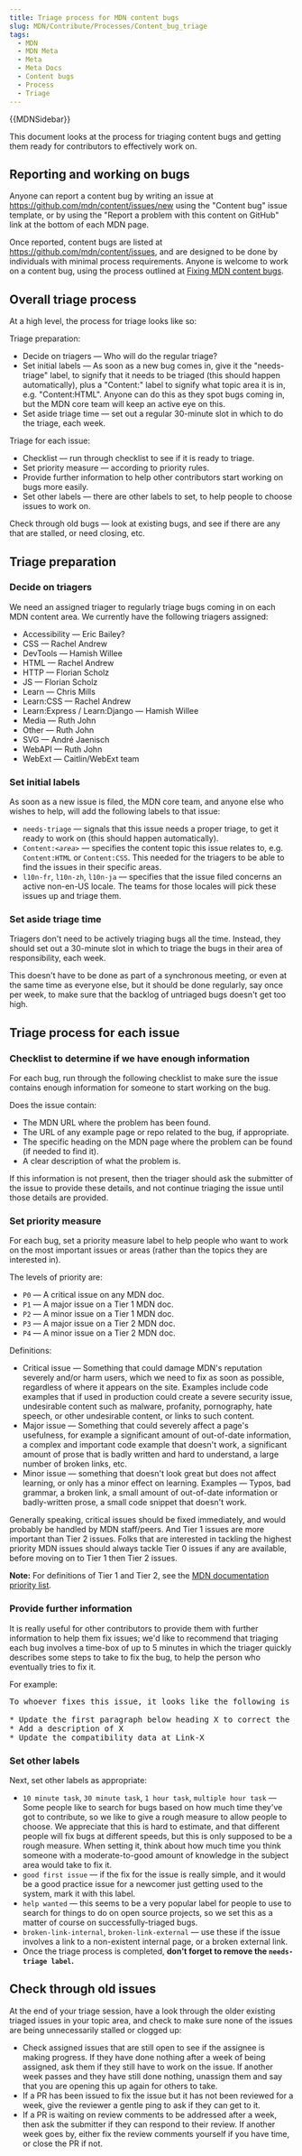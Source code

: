 ```yaml
---
title: Triage process for MDN content bugs
slug: MDN/Contribute/Processes/Content_bug_triage
tags:
  - MDN
  - MDN Meta
  - Meta
  - Meta Docs
  - Content bugs
  - Process
  - Triage
---
```

<p>{{MDNSidebar}}</p>

<p>This document looks at the process for triaging content bugs and getting them ready for contributors to effectively work on.</p>

<h2 id="reporting_and_working_on_bugs">Reporting and working on bugs</h2>

<p>Anyone can report a content bug by writing an issue at <a href="https://github.com/mdn/content/issues/new">https://github.com/mdn/content/issues/new</a> using the "Content bug" issue template, or by using the "Report a problem with this content on GitHub" link at the bottom of each MDN page.</p>

<p>Once reported, content bugs are listed at <a href="https://github.com/mdn/content/issues">https://github.com/mdn/content/issues</a>, and are designed to be done by individuals with minimal process requirements. Anyone is welcome to work on a content bug, using the process outlined at <a href="/en-US/docs/MDN/Contribute/Fixing_MDN_content_bugs">Fixing MDN content bugs</a>.</p>

<h2 id="overall_triage_process">Overall triage process</h2>

<p>At a high level, the process for triage looks like so:</p>

<p>Triage preparation:</p>

<ul>
  <li>Decide on triagers — Who will do the regular triage?</li>
  <li>Set initial labels — As soon as a new bug comes in, give it the "needs-triage" label, to signify that it needs to be triaged (this should happen automatically), plus a "Content:" label to signify what topic area it is in, e.g. "Content:HTML". Anyone can do this as they spot bugs coming in, but the MDN core team will keep an active eye on this.</li>
  <li>Set aside triage time — set out a regular 30-minute slot in which to do the triage, each week.</li>
</ul>

<p>Triage for each issue:</p>

<ul>
  <li>Checklist — run through checklist to see if it is ready to triage.</li>
  <li>Set priority measure — according to priority rules.</li>
  <li>Provide further information to help other contributors start working on bugs more easily.</li>
  <li>Set other labels — there are other labels to set, to help people to choose issues to work on.</li>
</ul>

<p>Check through old bugs — look at existing bugs, and see if there are any that are stalled, or need closing, etc.</p>

<h2 id="triage_preparation">Triage preparation</h2>

<h3>Decide on triagers</h3>

<p>We need an assigned triager to regularly triage bugs coming in on each MDN content area. We currently have the following triagers assigned:</p>

<ul>
  <li>Accessibility — Eric Bailey?</li>
  <li>CSS — Rachel Andrew</li>
  <li>DevTools — Hamish Willee</li>
  <li>HTML — Rachel Andrew</li>
  <li>HTTP — Florian Scholz</li>
  <li>JS — Florian Scholz</li>
  <li>Learn — Chris Mills</li>
  <li>Learn:CSS — Rachel Andrew</li>
  <li>Learn:Express / Learn:Django — Hamish Willee</li>
  <li>Media — Ruth John</li>
  <li>Other — Ruth John</li>
  <li>SVG — André Jaenisch</li>
  <li>WebAPI — Ruth John</li>
  <li>WebExt — Caitlin/WebExt team</li>
</ul>

<h3 id="set_initial_labels">Set initial labels</h3>

<p>As soon as a new issue is filed, the MDN core team, and anyone else who wishes to help, will add the following labels to that issue:

<ul>
  <li><code>needs-triage</code> — signals that this issue needs a proper triage, to get it ready to work on (this should happen automatically).</li>
  <li><code>Content:<em>&lt;area&gt;</em></code> — specifies the content topic this issue relates to, e.g. <code>Content:HTML</code> or <code>Content:CSS</code>. This needed for the triagers to be able to find the issues in their specific areas.</li>
  <li><code>l10n-fr</code>, <code>l10n-zh</code>, <code>l10n-ja</code> — specifies that the issue filed concerns an active non-en-US locale. The teams for those locales will pick these issues up and triage them.</li>
</ul>

<h3 id="set_aside_triage_time">Set aside triage time</h3>

<p>Triagers don't need to be actively triaging bugs all the time. Instead, they should set out a 30-minute slot in which to triage the bugs in their area of responsibility, each week.</p>

<p>This doesn't have to be done as part of a synchronous meeting, or even at the same time as everyone else, but it should be done regularly, say once per week, to make sure that the backlog of untriaged bugs doesn't get too high.</p>

<h2 id="triage_process_for_each_issue">Triage process for each issue</h2>

<h3 id="checklist_to_determine_if_we_have_enough_information">Checklist to determine if we have enough information</h3>

<p>For each bug, run through the following checklist to make sure the issue contains enough information for someone to start working on the bug.</p>

<p>Does the issue contain:</p>

<ul>
  <li>The MDN URL where the problem has been found.</li>
  <li>The URL of any example page or repo related to the bug, if appropriate.</li>
  <li>The specific heading on the MDN page where the problem can be found (if needed to find it).</li>
  <li>A clear description of what the problem is.</li>
</ul>

<p>If this information is not present, then the triager should ask the submitter of the issue to provide these details, and not continue triaging the issue until those details are provided.</p>

<h3 id="set_priority_measure">Set priority measure</h3>

<p>For each bug, set a priority measure label to help people who want to work on the most important issues or areas (rather than the topics they are interested in).</p>

<p>The levels of priority are:</p>

<ul>
  <li><code>P0</code> — A critical issue on any MDN doc.</li>
  <li><code>P1</code> — A major issue on a Tier 1 MDN doc.</li>
  <li><code>P2</code> — A minor issue on a Tier 1 MDN doc.</li>
  <li><code>P3</code> — A major issue on a Tier 2 MDN doc.</li>
  <li><code>P4</code> — A minor issue on a Tier 2 MDN doc.</li>
</ul>

<p>Definitions:</p>

<ul>
  <li>Critical issue — Something that could damage MDN's reputation severely and/or harm users, which we need to fix as soon as possible, regardless of where it appears on the site. Examples include code examples that if used in production could create a severe security issue, undesirable content such as malware, profanity, pornography, hate speech, or other undesirable content, or links to such content.</li>
  <li>Major issue — Something that could severely affect a page's usefulness, for example a significant amount of out-of-date information, a complex and important code example that doesn't work, a significant amount of prose that is badly written and hard to understand, a large number of broken links, etc.</li>
  <li>Minor issue — something that doesn't look great but does not affect learning, or only has a minor effect on learning. Examples — Typos, bad grammar, a broken link, a small amount of out-of-date information or badly-written prose, a small code snippet that doesn't work.</li>
</ul>

<p>Generally speaking, critical issues should be fixed immediately, and would probably be handled by MDN staff/peers. And Tier 1 issues are more important than Tier 2 issues. Folks that are interested in tackling the highest priority MDN issues should always tackle Tier 0 issues if any are available, before moving on to Tier 1 then Tier 2 issues.</p>

<div class="note">
  <p><strong>Note:</strong> For definitions of Tier 1 and Tier 2, see the <a href="/en-US/docs/MDN/Contribute/Documentation_priorities">MDN documentation priority list</a>.</p>
</div>

<h3 id="provide_further_information">Provide further information</h3>

<p>It is really useful for other contributors to provide them with further information to help them fix issues; we'd like to recommend that triaging each bug involves a time-box of up to 5 minutes in which the triager quickly describes some steps to take to fix the bug, to help the person who eventually tries to fix it.</p>

<p>For example:</p>

<pre class="brush: plain">To whoever fixes this issue, it looks like the following is needed:

* Update the first paragraph below heading X to correct the problem with Y
* Add a description of X
* Update the compatibility data at Link-X</pre>

<h3 id="set_other_labels">Set other labels</h3>

<p>Next, set other labels as appropriate:</p>

<ul>
  <li><code>10 minute task</code>, <code>30 minute task</code>, <code>1 hour task</code>, <code>multiple hour task</code> — Some people like to search for bugs based on how much time they've got to contribute, so we like to give a rough measure to allow people to choose. We appreciate that this is hard to estimate, and that different people will fix bugs at different speeds, but this is only supposed to be a rough measure. When setting it, think about how much time you think someone with a moderate-to-good amount of knowledge in the subject area would take to fix it.</li>
  <li><code>good first issue</code> — if the fix for the issue is really simple, and it would be a good practice issue for a newcomer just getting used to the system, mark it with this label.</li>
  <li><code>help wanted</code> — this seems to be a very popular label for people to use to search for things to do on open source projects, so we set this as a matter of course on successfully-triaged bugs.</li>
  <li><code>broken-link-internal</code>, <code>broken-link-external</code> — use these if the issue involves a link to a non-existent internal page, or a broken external link.</li>
  <li>Once the triage process is completed, <strong>don't forget to remove the <code>needs-triage label</code>.</strong></li>
</ul>

<h2 id="check_through_old_issues">Check through old issues</h2>

<p>At the end of your triage session, have a look through the older existing triaged issues in your topic area, and check to make sure none of the issues are being unnecessarily stalled or clogged up:</p>

<ul>
  <li>Check assigned issues that are still open to see if the assignee is making progress. If they have done nothing after a week of being assigned, ask them if they still have to work on the issue. If another week passes and they have still done nothing, unassign them and say that you are opening this up again for others to take.</li>
  <li>If a PR has been issued to fix the issue but it has not been reviewed for a week, give the reviewer a gentle ping to ask if they can get to it.</li>
  <li>If a PR is waiting on review comments to be addressed after a week, then ask the submitter if they can respond to their review. If another week goes by, either fix the review comments yourself if you have time, or close the PR if not.</li>
</ul>
